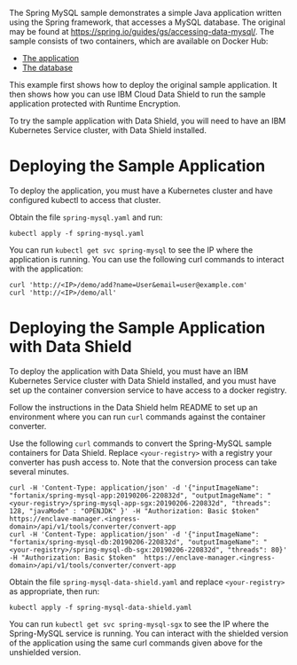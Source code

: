 The Spring MySQL sample demonstrates a simple Java application written using
the Spring framework, that accesses a MySQL database. The original may be found
at https://spring.io/guides/gs/accessing-data-mysql/. The sample consists of
two containers, which are available on Docker Hub:

 * [The application](https://hub.docker.com/r/fortanix/spring-mysql-app/)
 * [The database](https://hub.docker.com/r/fortanix/spring-mysql-db/)

This example first shows how to deploy the original sample application.
It then shows how you can use IBM Cloud Data Shield to run the sample
application protected with Runtime Encryption.

To try the sample application with Data Shield, you will need to have
an IBM Kubernetes Service cluster, with Data Shield installed.

# Deploying the Sample Application

To deploy the application, you must have a Kubernetes cluster and have
configured kubectl to access that cluster.

Obtain the file `spring-mysql.yaml` and run:

    kubectl apply -f spring-mysql.yaml

You can run `kubectl get svc spring-mysql` to see the IP where the application
is running. You can use the following curl commands to interact with the
application:

    curl 'http://<IP>/demo/add?name=User&email=user@example.com'
    curl 'http://<IP>/demo/all'

# Deploying the Sample Application with Data Shield

To deploy the application with Data Shield, you must have an IBM Kubernetes
Service cluster with Data Shield installed, and you must have set up the
container conversion service to have access to a docker registry.

Follow the instructions in the Data Shield helm README to set up an environment
where you can run `curl` commands against the container converter.

Use the following `curl` commands to convert the Spring-MySQL sample containers
for Data Shield. Replace `<your-registry>` with a registry your converter has
push access to. Note that the conversion process can take several minutes.

    curl -H 'Content-Type: application/json' -d '{"inputImageName": "fortanix/spring-mysql-app:20190206-220832d", "outputImageName": "<your-registry>/spring-mysql-app-sgx:20190206-220832d", "threads": 128, "javaMode" : "OPENJDK" }' -H "Authorization: Basic $token"  https://enclave-manager.<ingress-domain>/api/v1/tools/converter/convert-app
    curl -H 'Content-Type: application/json' -d '{"inputImageName": "fortanix/spring-mysql-db:20190206-220832d", "outputImageName": "<your-registry>/spring-mysql-db-sgx:20190206-220832d", "threads": 80}' -H "Authorization: Basic $token"  https://enclave-manager.<ingress-domain>/api/v1/tools/converter/convert-app

Obtain the file `spring-mysql-data-shield.yaml` and replace `<your-registry>` as
appropriate, then run:

    kubectl apply -f spring-mysql-data-shield.yaml

You can run `kubectl get svc spring-mysql-sgx` to see the IP where the
Spring-MySQL service is running. You can interact with the shielded version of
the application using the same curl commands given above for the unshielded
version.
